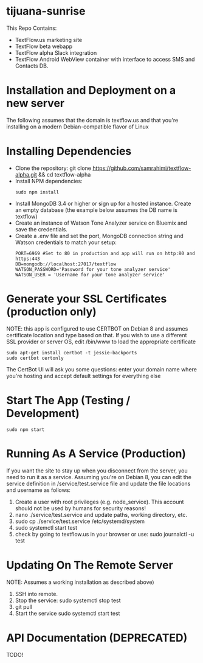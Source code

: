 # tijuana-sunrise

This Repo Contains:

- TextFlow.us marketing site
- TextFlow beta webapp
- TextFlow alpha Slack integration
- TextFlow Android WebView container with interface to access SMS and Contacts DB.

# Installation and Deployment on a new server

The following assumes that the domain is textflow.us and that you're 
installing on a modern Debian-compatible flavor of Linux

# Installing Dependencies
- Clone the repository: git clone https://github.com/samrahimi/textflow-alpha.git && cd textflow-alpha
- Install NPM dependencies: 
  ```
  sudo npm install
  ```
- Install MongoDB 3.4 or higher or sign up for a hosted instance. Create an empty database (the example below assumes the DB name is textflow)
- Create an instance of Watson Tone Analyzer service on Bluemix and save the credentials. 
- Create a .env file and set the port, MongoDB connection string and Watson credentials to match your setup:
  ```
  PORT=6969 #Set to 80 in production and app will run on http:80 and https:443
  DB=mongodb://localhost:27017/textflow
  WATSON_PASSWORD='Password for your tone analyzer service'
  WATSON_USER = 'Username for your tone analyzer service'
  ```

# Generate your SSL Certificates (production only)

NOTE: this app is configured to use CERTBOT on Debian 8 and assumes certificate location and type based on that. If you wish to use a different SSL provider or server OS, edit /bin/www to load the appropriate certificate 

```
sudo apt-get install certbot -t jessie-backports
sudo certbot certonly
```

The CertBot UI will ask you some questions: enter your domain name where you're hosting and accept default settings for everything else

# Start The App (Testing / Development)
```
sudo npm start
```

# Running As A Service (Production)

If you want the site to stay up when you disconnect from the server, you need to run it as a service.
Assuming you're on Debian 8, you can edit the service definition in /service/test.service file and update the file locations and username as follows:

  1. Create a user with root privileges (e.g. node_service). This account should not be used by humans for security reasons!
  2. nano ./service/test.service and update paths, working directory, etc.
  2. sudo cp ./service/test.service /etc/systemd/system
  3. sudo systemctl start test
  4. check by going to textflow.us in your browser or use: sudo journalctl -u test



# Updating On The Remote Server
NOTE: Assumes a working installation as described above)

  1. SSH into remote.
  2. Stop the service: sudo systemctl stop test
  3. git pull
  4. Start the service sudo systemctl start test

# API Documentation (DEPRECATED)

TODO! 
